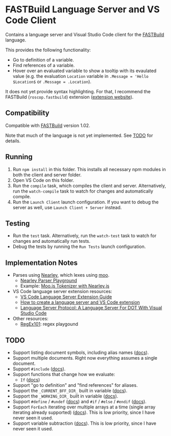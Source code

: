 # FASTBuild Language Server and VS Code Client

Contains a language server and Visual Studio Code client for the [FASTBuild](https://www.fastbuild.org/) language.

This provides the following functionality:
* Go to definition of a variable.
* Find references of a variable.
* Hover over an evaluated variable to show a tooltip with its evaulated value (e.g. the evaluation `Location` variable in `.Message = 'Hello $Location$` or `.Message = .Location`).

It does not yet provide syntax highlighting. For that, I recommend the FASTBuild (`roscop.fastbuild`) extension ([extension website](https://marketplace.visualstudio.com/items?itemName=RoscoP.fastbuild)).

## Compatibility

Compatible with [FASTBuild](https://www.fastbuild.org/) version 1.02.

Note that much of the language is not yet implemented. See [TODO](#todo) for details.

## Running

1. Run `npm install` in this folder. This installs all necessary npm modules in both the client and server folder.
2. Open VS Code on this folder.
3. Run the `compile` task, which compiles the client and server. Alternatively, run the `watch-compile` task to watch for changes and automatically compile.
4. Run the `Launch Client` launch configuration. If you want to debug the server as well, use `Launch Client + Server` instead.

## Testing

* Run the `test` task. Alternatively, run the `watch-test` task to watch for changes and automatically run tests.
* Debug the tests by running the `Run Tests` launch configuration.

## Implementation Notes

* Parses using [Nearley](https://nearley.js.org/), which lexes using [moo](https://github.com/no-context/moo).
    * [Nearley Parser Playground](https://omrelli.ug/nearley-playground/)
	* Example: [Moo.js Tokenizer with Nearley.js](https://www.youtube.com/watch?v=GP91_duEmk8)
* VS Code language server extension resources:
    * [VS Code Language Server Extension Guide](https://code.visualstudio.com/api/language-extensions/language-server-extension-guide)
	* [How to create a language server and VS Code extension](https://github.com/donaldpipowitch/how-to-create-a-language-server-and-vscode-extension)
	* [Language Server Protocol: A Language Server For DOT With Visual Studio Code](https://tomassetti.me/language-server-dot-visual-studio/)
* Other resources:
    * [RegEx101](https://regex101.com/): regex playgound

## TODO

* Support listing document symbols, including alias names ([docs](https://code.visualstudio.com/api/language-extensions/programmatic-language-features#show-all-symbol-definitions-within-a-document)).
* Support multiple documents. Right now everything assumes a single document.
* Support `#include` ([docs](https://www.fastbuild.org/docs/syntaxguide.html#include)).
* Support functions that change how we evaluate:
    * `If` ([docs](https://www.fastbuild.org/docs/functions/if.html))
* Support "go to definition" and "find references" for aliases.
* Support the `_CURRENT_BFF_DIR_` built in variable ([docs](https://www.fastbuild.org/docs/syntaxguide.html#builtin)).
* Support the `_WORKING_DIR_` built in variable ([docs](https://www.fastbuild.org/docs/syntaxguide.html#builtin)).
* Support `#define` / `#undef` ([docs](https://www.fastbuild.org/docs/syntaxguide.html#define)) and `#if` / `#else` / `#endif` ([docs](https://www.fastbuild.org/docs/syntaxguide.html#if)).
* Support `ForEach` iterating over multiple arrays at a time (single array iterating already supported) ([docs](https://www.fastbuild.org/docs/functions/foreach.html)). This is low priority, since I have never seen it used.
* Support variable subtraction ([docs](https://www.fastbuild.org/docs/syntaxguide.html#modification)). This is low priority, since I have never seen it used.
